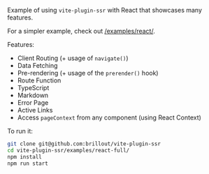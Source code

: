 Example of using `vite-plugin-ssr` with React that showcases many features.

For a simpler example, check out [/examples/react/](/examples/react/).

Features:
 - Client Routing (+ usage of `navigate()`)
 - Data Fetching
 - Pre-rendering (+ usage of the `prerender()` hook)
 - Route Function
 - TypeScript
 - Markdown
 - Error Page
 - Active Links
 - Access `pageContext` from any component (using React Context)

To run it:

```bash
git clone git@github.com:brillout/vite-plugin-ssr
cd vite-plugin-ssr/examples/react-full/
npm install
npm run start
```
